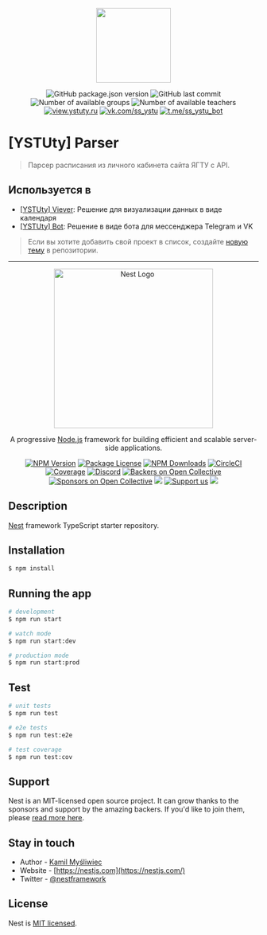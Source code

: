 <p align="center"><img src="https://ystuty.github.io/docs/assets/img/YSTUty_logo-text-without-bg-shadow.png" width="150"></p>

<p align="center">
  <img src="https://img.shields.io/github/package-json/v/YSTUty/ystuty-parser?style=flat-square" alt="GitHub package.json version"/>
  <img src="https://img.shields.io/github/last-commit/YSTUty/ystuty-parser?style=flat-square" alt="GitHub last commit"/>
  <!-- <img src="https://img.shields.io/badge/dynamic/json?color=ced&style=flat-square&logo=telegram&label=Used by&suffix= user&query=ip&url=http://ip.jsontest.com" alt="GitHub last commit"/> -->
  <img src="https://img.shields.io/badge/dynamic/json?color=ced&style=flat-square&logo=GraphQL&label=Доступно&suffix= групп&query=$.groups&url=https://parser.ystuty.ru/api/ystu/schedule/count?extramural=true" alt="Number of available groups"/>
  <img src="https://img.shields.io/badge/dynamic/json?color=ced&style=flat-square&logo=GraphQL&label=Доступно&suffix= преподавателей&query=$.teachers&url=https://parser.ystuty.ru/api/ystu/schedule/count" alt="Number of available teachers"/>
  <br/>
  <a href="https://view.ystuty.ru" target="_blank"><img src="https://img.shields.io/badge/Viwe%20schedule-YSTUty-9cf?style=flat-square&logo=Internet%20Explorer" alt="view.ystuty.ru"/></a>
  <a href="https://vk.com/ss_ystu"><img src="https://img.shields.io/badge/Bot-Use now-9cf?style=flat-square&logo=vk" alt="vk.com/ss_ystu"/></a>
  <a href="https://t.me/ss_ystu_bot"><img src="https://img.shields.io/badge/Bot-Use now-229ED9?style=flat-square&logo=telegram" alt="t.me/ss_ystu_bot"/></a>
</p>

# [YSTUty] Parser
> Парсер расписания из личного кабинета сайта ЯГТУ с API.

## Используется в
  * [[YSTUty] Viever](https://github.com/YSTUty/ystuty-viewer-frontend#readme): Решение для визуализации данных в виде календаря
  * [[YSTUty] Bot](https://github.com/YSTUty/ystuty-bot#readme): Решение в виде бота для мессенджера Telegram и VK
> Если вы хотите добавить свой проект в список, создайте [новую тему](https://github.com/YSTUty/ystuty-parser/issues/new) в репозитории.
<hr/>

<p align="center">
  <a href="http://nestjs.com/" target="blank"><img src="https://nestjs.com/img/logo_text.svg" width="320" alt="Nest Logo" /></a>
</p>

[circleci-image]: https://img.shields.io/circleci/build/github/nestjs/nest/master?token=abc123def456
[circleci-url]: https://circleci.com/gh/nestjs/nest

  <p align="center">A progressive <a href="http://nodejs.org" target="_blank">Node.js</a> framework for building efficient and scalable server-side applications.</p>
    <p align="center">
<a href="https://www.npmjs.com/~nestjscore" target="_blank"><img src="https://img.shields.io/npm/v/@nestjs/core.svg" alt="NPM Version" /></a>
<a href="https://www.npmjs.com/~nestjscore" target="_blank"><img src="https://img.shields.io/npm/l/@nestjs/core.svg" alt="Package License" /></a>
<a href="https://www.npmjs.com/~nestjscore" target="_blank"><img src="https://img.shields.io/npm/dm/@nestjs/common.svg" alt="NPM Downloads" /></a>
<a href="https://circleci.com/gh/nestjs/nest" target="_blank"><img src="https://img.shields.io/circleci/build/github/nestjs/nest/master" alt="CircleCI" /></a>
<a href="https://coveralls.io/github/nestjs/nest?branch=master" target="_blank"><img src="https://coveralls.io/repos/github/nestjs/nest/badge.svg?branch=master#9" alt="Coverage" /></a>
<a href="https://discord.gg/G7Qnnhy" target="_blank"><img src="https://img.shields.io/badge/discord-online-brightgreen.svg" alt="Discord"/></a>
<a href="https://opencollective.com/nest#backer" target="_blank"><img src="https://opencollective.com/nest/backers/badge.svg" alt="Backers on Open Collective" /></a>
<a href="https://opencollective.com/nest#sponsor" target="_blank"><img src="https://opencollective.com/nest/sponsors/badge.svg" alt="Sponsors on Open Collective" /></a>
  <a href="https://paypal.me/kamilmysliwiec" target="_blank"><img src="https://img.shields.io/badge/Donate-PayPal-ff3f59.svg"/></a>
    <a href="https://opencollective.com/nest#sponsor"  target="_blank"><img src="https://img.shields.io/badge/Support%20us-Open%20Collective-41B883.svg" alt="Support us"></a>
  <a href="https://twitter.com/nestframework" target="_blank"><img src="https://img.shields.io/twitter/follow/nestframework.svg?style=social&label=Follow"></a>
</p>
  <!--[![Backers on Open Collective](https://opencollective.com/nest/backers/badge.svg)](https://opencollective.com/nest#backer)
  [![Sponsors on Open Collective](https://opencollective.com/nest/sponsors/badge.svg)](https://opencollective.com/nest#sponsor)-->

## Description

[Nest](https://github.com/nestjs/nest) framework TypeScript starter repository.

## Installation

```bash
$ npm install
```

## Running the app

```bash
# development
$ npm run start

# watch mode
$ npm run start:dev

# production mode
$ npm run start:prod
```

## Test

```bash
# unit tests
$ npm run test

# e2e tests
$ npm run test:e2e

# test coverage
$ npm run test:cov
```

## Support

Nest is an MIT-licensed open source project. It can grow thanks to the sponsors and support by the amazing backers. If you'd like to join them, please [read more here](https://docs.nestjs.com/support).

## Stay in touch

- Author - [Kamil Myśliwiec](https://kamilmysliwiec.com)
- Website - [https://nestjs.com](https://nestjs.com/)
- Twitter - [@nestframework](https://twitter.com/nestframework)

## License

Nest is [MIT licensed](LICENSE).
